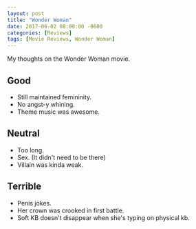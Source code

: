 ```yaml
---
layout: post
title: "Wonder Woman"
date: 2017-06-02 08:00:00 -0600
categories: [Reviews]
tags: [Movie Reviews, Wonder Woman]
---
```


My thoughts on the Wonder Woman movie.

## Good
* Still maintained femininity.
* No angst-y whining.
* Theme music was awesome.

## Neutral
* Too long.
* Sex. (It didn't need to be there)
* Villain was kinda weak.

## Terrible
* Penis jokes.
* Her crown was crooked in first battle.
* Soft KB doesn't disappear when she's typing on physical kb.
